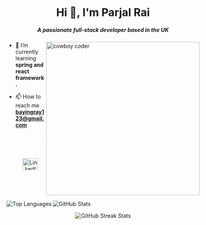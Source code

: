 <h1 align="center">Hi 👋, I'm Parjal Rai</h1>
<h5 align="center">A passionate full-stack developer based in the UK</h5>
<img src="https://media.giphy.com/media/nGMnDqebzDcfm/giphy.gif" alt="cowboy coder" width="400" align="right">



- 🌱 I’m currently learning **spring and react framework.**

- 📫 How to reach me **bayingray123@gmail.com**





  <h3 style="color: white;">Connect with me:</h3>
  <p align="center">
    <a href="https://linkedin.com/in/https://www.linkedin.com/in/parjal-rai-3853b7164/" target="blank">
      <img align="center" src="https://raw.githubusercontent.com/rahuldkjain/github-profile-readme-generator/master/src/images/icons/Social/linked-in-alt.svg" alt="LinkedIn" height="30" width="40">
    </a>
  </p>
<p></p>
<p></p>
  <h3 style="color: white;">Languages and Tools:</h3>
  <p align="center">
    <!-- Add your icons here -->
  </p>

  <p align="left">
    <img align="left" src="https://github-readme-stats.vercel.app/api/top-langs?username=pockche123&show_icons=true&locale=en&layout=compact" alt="Top Languages">
    <img align="center" src="https://github-readme-stats.vercel.app/api?username=pockche123&show_icons=true&locale=en" alt="GitHub Stats">
  </p>

  <p align="center">
    <img align="center" src="https://github-readme-streak-stats.herokuapp.com/?user=pockche123&" alt="GitHub Streak Stats">
  </p>






